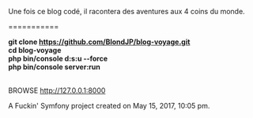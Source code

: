 Une fois ce blog codé, il racontera des aventures aux 4 coins du monde.

===========

<b>git clone https://github.com/BlondJP/blog-voyage.git</b> <br>
<b>cd blog-voyage</b> <br>
<b>php bin/console d:s:u --force</b> <br>
<b>php bin/console server:run</b> <br> <br>

BROWSE http://127.0.0.1:8000 <br>

A Fuckin' Symfony project created on May 15, 2017, 10:05 pm.
